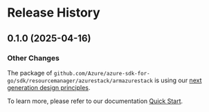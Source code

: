 # Release History

## 0.1.0 (2025-04-16)
### Other Changes

The package of `github.com/Azure/azure-sdk-for-go/sdk/resourcemanager/azurestack/armazurestack` is using our [next generation design principles](https://azure.github.io/azure-sdk/general_introduction.html).

To learn more, please refer to our documentation [Quick Start](https://aka.ms/azsdk/go/mgmt).